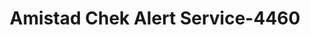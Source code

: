 ---
f_zip-code: 78840
f_state-code: TX
title: Amistad Chek Alert Service-4460
f_phone: 830-775-2993
f_city-only: Del Rio
f_address: 108 West Losoya Street Del Rio
f_location-unique-id: '4460'
slug: amistad-chek-alert-service-4460
updated-on: '2024-05-30T13:46:58.046Z'
created-on: '2024-05-30T13:36:59.803Z'
published-on: '2024-05-30T13:54:32.469Z'
f_city-state: cms/city/del-rio-tx.md
f_company: cms/company/amistad-chek-alert-service.md
f_state: cms/state/texas.md
layout: '[payday-loan].html'
tags: payday-loan
---